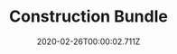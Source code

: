 ---
templateKey: blog-post
featuredpost: false
date: 2020-02-26T00:00:02.711Z
featuredimage: /img/Construction_Bundle.png
title: Construction Bundle
description: Craft Room
count: 4 out of 4
reward: Charcoal Kiln (1)
tags:
  - Wood (99)
  - Wood (99)
  - Stone (99)
  - Hardwood (10)
  - Charcoal Kiln (1)
  - bundle
  - Craft Room
---